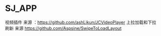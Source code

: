 # SJ_APP
视频插件 来源 ：https://github.com/ashLikun/JCVideoPlayer
上拉加载和下拉刷新 来源 https://github.com/Aspsine/SwipeToLoadLayout
